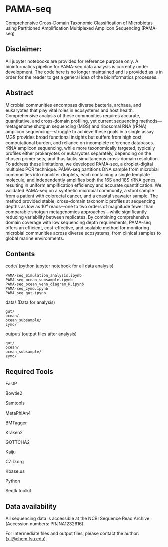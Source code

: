 # PAMA-seq
Comprehensive Cross-Domain Taxonomic Classification of Microbiotas using Partitioned Amplification Multiplexed Amplicon Sequencing (PAMA-seq)

## Disclaimer:
All jupyter notebooks are provided for reference purpose only. A bioinformatics pipeline for PAMA-seq data analysis is currently under development. The code here is no longer maintained and is provided as is in order for the reader to get a general idea of the bioinformatics processes.

## Abstract
Microbial communities encompass diverse bacteria, archaea, and eukaryotes that play vital roles in ecosystems and host health. Comprehensive analysis of these communities requires accurate, quantitative, and cross-domain profiling, yet current sequencing methods—metagenome shotgun sequencing (MGS) and ribosomal RNA (rRNA) amplicon sequencing—struggle to achieve these goals in a single assay. MGS provides broad functional insights but suffers from high cost, computational burden, and reliance on incomplete reference databases. rRNA amplicon sequencing, while more taxonomically targeted, typically profiles either prokaryotes or eukaryotes separately, depending on the chosen primer sets, and thus lacks simultaneous cross-domain resolution. To address these limitations, we developed PAMA-seq, a droplet-digital multiplex PCR technique. PAMA-seq partitions DNA sample from microbial communities into nanoliter droplets, each containing a single template molecule, and independently amplifies both the 16S and 18S rRNA genes, resulting in uniform amplification efficiency and accurate quantification. We validated PAMA-seq on a synthetic microbial community, a stool sample from a patient with colorectal cancer, and a coastal seawater sample. The method provided stable, cross-domain taxonomic profiles at sequencing depths as low as 10⁴ reads—one to two orders of magnitude fewer than comparable shotgun metagenomics approaches—while significantly reducing variability between replicates. By combining comprehensive domain coverage with low sequencing depth requirements, PAMA-seq offers an efficient, cost-effective, and scalable method for monitoring microbial communities across diverse ecosystems, from clinical samples to global marine environments.

## Contents

code/ (python jupyter notebook for all data analysis)
```
PAMA-seq_Simulation_analysis.ipynb
PAMA-seq_ocean_subsample.ipynb
PAMA-seq_ocean_venn_diagram_R.ipynb
PAMA-seq_zymo.ipynb
PAMA_seq_gut.ipynb
```
data/ (Data for analysis)
```
gut/
ocean/
ocean_subsample/
zymo/
```
output/ (output files after analysis)
```
gut/
ocean/
ocean_subsample/
zymo/
```

## Required Tools

FastP 

Bowtie2 

Samtools 

MetaPhlAn4

BMTagger

Kraken2

GOTTCHA2

Kaiju

CZID.org 

Kbase.us

Python

Seqtk toolkit 


## Data availability
All sequencing data is accessible at the NCBI Sequence Read Archive (Accession numbers: PRJNA1232616).

For Intermediate files and output files, please contact the author: (xli@chem.fsu.edu).


